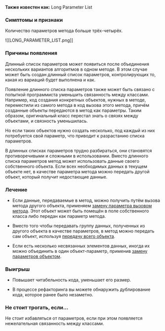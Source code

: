 **Также известен как:** Long Parameter List

### Симптомы и признаки
Количество параметров метода больше трёх-четырёх.

![[LONG_PARAMETER_LIST.png]]

### Причины появления
Длинный список параметров может появиться после объединения нескольких вариантов алгоритмов в одном методе. В этом случае может быть создан длинный список параметров, контролирующих то, какая из вариаций будет выполнена и как.

Появление длинного списка параметров также может быть связано с попыткой программиста уменьшить связанность между классами. Например, код создания конкретных объектов, нужных в методе, переместили из самого метода в код вызова этого метода, причём созданные объекты передаются в метод как параметры. Таким образом, оригинальный класс перестал знать о связях между объектами, и связность уменьшилась.

Но если таких объектов нужно создать несколько, под каждый из них потребуется свой параметр, что приводит к разрастанию списка параметров.

В длинных списках параметров трудно разбираться, они становятся противоречивыми и сложными в использовании. Вместо длинного списка параметров метод может использовать данные своего собственного объекта. Если всех необходимых данных в текущем объекте нет, в качестве параметра метода можно передать другой объект, который получит недостающие данные.

### Лечение
- Если данные, передаваемые в метод, можно получить путём вызова метода другого объекта, применяем [замену параметра вызовом метода](https://refactoring.guru/ru/replace-parameter-with-method-call). Этот объект может быть помещён в поле собственного класса либо передан как параметр метода.
    
- Вместо того чтобы передавать группу данных, полученных из другого объекта в качестве параметров, в метод можно передать сам объект, используя [передачу всего объекта](https://refactoring.guru/ru/preserve-whole-object).
    
- Если есть несколько несвязанных элементов данных, иногда их можно объединить в один объект-параметр, применив [замену параметров объектом](https://refactoring.guru/ru/introduce-parameter-object).

### Выигрыш
- Повышает читабельность кода, уменьшает его размер.
    
- В процессе рефакторинга вы можете обнаружить дублирование кода, которое ранее было незаметно.

### Не стоит трогать, если...
Не стоит избавляться от параметров, если при этом появляется нежелательная связанность между классами.